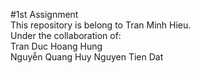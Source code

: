 #1st Assignment     
This repository is belong to Tran Minh Hieu.    
Under the collaboration of:     
Tran Duc Hoang Hung  
Nguyễn Quang Huy
Nguyen Tien Dat
